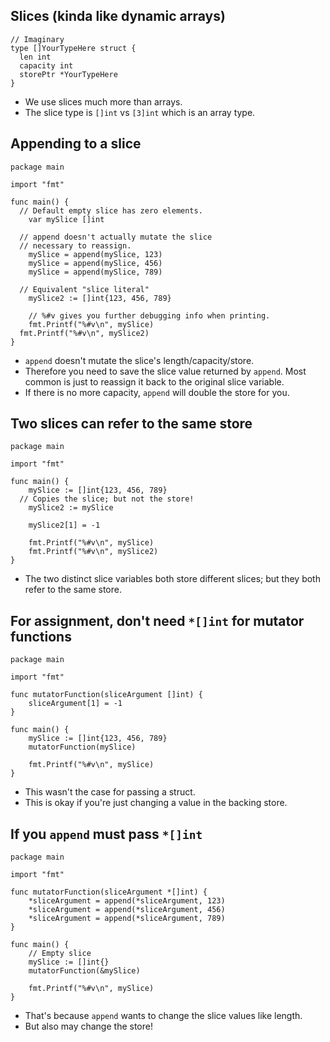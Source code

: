 ## Slices (kinda like dynamic arrays)

```
// Imaginary
type []YourTypeHere struct {
  len int
  capacity int
  storePtr *YourTypeHere
}
```

* We use slices much more than arrays.
* The slice type is `[]int` vs `[3]int` which is an array type.

## Appending to a slice

```
package main

import "fmt"

func main() {
  // Default empty slice has zero elements.
	var mySlice []int

  // append doesn't actually mutate the slice
  // necessary to reassign.
	mySlice = append(mySlice, 123)
	mySlice = append(mySlice, 456)
	mySlice = append(mySlice, 789)

  // Equivalent "slice literal"
	mySlice2 := []int{123, 456, 789}

	// %#v gives you further debugging info when printing.
	fmt.Printf("%#v\n", mySlice)
  fmt.Printf("%#v\n", mySlice2)
}
```

* `append` doesn't mutate the slice's length/capacity/store.
* Therefore you need to save the slice value returned by `append`. Most
  common is just to reassign it back to the original slice variable.
* If there is no more capacity, `append` will double the store for you.

## Two slices can refer to the same store

```
package main

import "fmt"

func main() {
	mySlice := []int{123, 456, 789}
  // Copies the slice; but not the store!
	mySlice2 := mySlice

	mySlice2[1] = -1

	fmt.Printf("%#v\n", mySlice)
	fmt.Printf("%#v\n", mySlice2)
}
```

* The two distinct slice variables both store different slices; but
  they both refer to the same store.

## For assignment, don't need `*[]int` for mutator functions

```
package main

import "fmt"

func mutatorFunction(sliceArgument []int) {
	sliceArgument[1] = -1
}

func main() {
	mySlice := []int{123, 456, 789}
	mutatorFunction(mySlice)

	fmt.Printf("%#v\n", mySlice)
}
```

* This wasn't the case for passing a struct.
* This is okay if you're just changing a value in the backing store.

## If you `append` must pass `*[]int`

```
package main

import "fmt"

func mutatorFunction(sliceArgument *[]int) {
	*sliceArgument = append(*sliceArgument, 123)
	*sliceArgument = append(*sliceArgument, 456)
	*sliceArgument = append(*sliceArgument, 789)
}

func main() {
	// Empty slice
	mySlice := []int{}
	mutatorFunction(&mySlice)

	fmt.Printf("%#v\n", mySlice)
}
```

* That's because `append` wants to change the slice values like
	length.
* But also may change the store!
